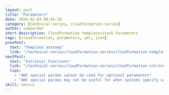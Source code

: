```yaml
---
layout: post
title: "Parameters"
date: 2020-02-03 08:44:38
category: [technical-series, cloudformation-series]
author: samGordon
short-description: Cloudformation template/stack Parameters
tags: [cloudformation, parameters, yml, json]
prevPost:
  text: "Template anatomy"
  link: "/technical-series/cloudformation-series/cloudformation-template-anatomy"
nextPost:
  text: "Intrinsic Functions"
  link: "/technical-series/cloudformation-series/cloudformation-intrinsic-functions"
  tips:
    - "AWS special params cannot be used for optional parameters"
    - "AWS special params may not be useful for when systems specify values, as they're more for user assistance"
skill: novice
---
```

